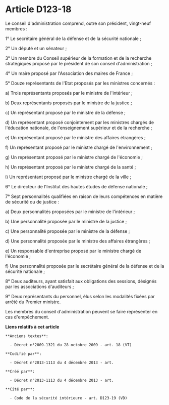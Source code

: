 # Article D123-18

Le conseil d'administration comprend, outre son président, vingt-neuf membres :

1° Le secrétaire général de la défense et de la sécurité nationale ;

2° Un député et un sénateur ;

3° Un membre du Conseil supérieur de la formation et de la recherche stratégiques proposé par le président de son conseil
d'administration ;

4° Un maire proposé par l'Association des maires de France ;

5° Douze représentants de l'Etat proposés par les ministres concernés :

a) Trois représentants proposés par le ministre de l'intérieur ;

b) Deux représentants proposés par le ministre de la justice ;

c) Un représentant proposé par le ministre de la défense ;

d) Un représentant proposé conjointement par les ministres chargés de l'éducation nationale, de l'enseignement supérieur et
de la recherche ;

e) Un représentant proposé par le ministre des affaires étrangères ;

f) Un représentant proposé par le ministre chargé de l'environnement ;

g) Un représentant proposé par le ministre chargé de l'économie ;

h) Un représentant proposé par le ministre chargé de la santé ;

i) Un représentant proposé par le ministre chargé de la ville ;

6° Le directeur de l'Institut des hautes études de défense nationale ;

7° Sept personnalités qualifiées en raison de leurs compétences en matière de sécurité ou de justice :

a) Deux personnalités proposées par le ministre de l'intérieur ;

b) Une personnalité proposée par le ministre de la justice ;

c) Une personnalité proposée par le ministre de la défense ;

d) Une personnalité proposée par le ministre des affaires étrangères ;

e) Un responsable d'entreprise proposé par le ministre chargé de l'économie ;

f) Une personnalité proposée par le secrétaire général de la défense et de la sécurité nationale ;

8° Deux auditeurs, ayant satisfait aux obligations des sessions, désignés par les associations d'auditeurs ;

9° Deux représentants du personnel, élus selon les modalités fixées par arrêté du Premier ministre.

Les membres du conseil d'administration peuvent se faire représenter en cas d'empêchement.

**Liens relatifs à cet article**

	**Anciens textes**:

	  - Décret n°2009-1321 du 28 octobre 2009 - art. 18 (VT)

	**Codifié par**:

	  - Décret n°2013-1113 du 4 décembre 2013 - art.

	**Créé par**:

	  - Décret n°2013-1113 du 4 décembre 2013 - art.

	**Cité par**:

	  - Code de la sécurité intérieure - art. D123-19 (VD)
